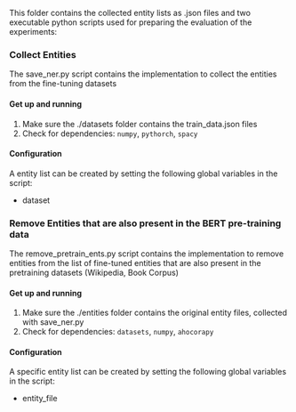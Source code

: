 This folder contains the collected entity lists as .json files and two executable python scripts used for preparing the evaluation of the experiments:

### Collect Entities
The save_ner.py script contains the implementation to collect the entities from the
fine-tuning datasets

#### Get up and running
1. Make sure the ./datasets folder contains the train_data.json files
2. Check for dependencies: `numpy`, `pythorch`, `spacy`

#### Configuration

A entity list can be created by setting the following global variables in
the script:
* dataset

### Remove Entities that are also present in the BERT pre-training data
The remove_pretrain_ents.py script contains the implementation to remove entities from the list of
fine-tuned entities that are also present in the pretraining datasets (Wikipedia, Book
Corpus)

#### Get up and running
1. Make sure the ./entities folder contains the original entity files,
collected with save_ner.py
2. Check for dependencies: `datasets`, `numpy`, `ahocorapy`

#### Configuration
A specific entity list can be created by setting the following global
variables in the script:
* entity_file
